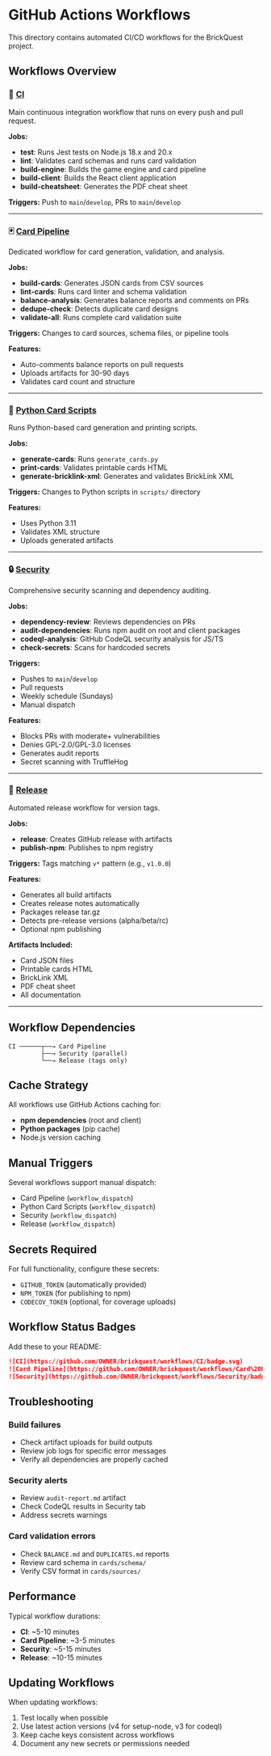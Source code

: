 # GitHub Actions Workflows

This directory contains automated CI/CD workflows for the BrickQuest project.

## Workflows Overview

### 🤖 [CI](./ci.yml)
Main continuous integration workflow that runs on every push and pull request.

**Jobs:**
- **test**: Runs Jest tests on Node.js 18.x and 20.x
- **lint**: Validates card schemas and runs card validation
- **build-engine**: Builds the game engine and card pipeline
- **build-client**: Builds the React client application
- **build-cheatsheet**: Generates the PDF cheat sheet

**Triggers:** Push to `main`/`develop`, PRs to `main`/`develop`

---

### 🃏 [Card Pipeline](./card-pipeline.yml)
Dedicated workflow for card generation, validation, and analysis.

**Jobs:**
- **build-cards**: Generates JSON cards from CSV sources
- **lint-cards**: Runs card linter and schema validation
- **balance-analysis**: Generates balance reports and comments on PRs
- **dedupe-check**: Detects duplicate card designs
- **validate-all**: Runs complete card validation suite

**Triggers:** Changes to card sources, schema files, or pipeline tools

**Features:**
- Auto-comments balance reports on pull requests
- Uploads artifacts for 30-90 days
- Validates card count and structure

---

### 🐍 [Python Card Scripts](./python-cards.yml)
Runs Python-based card generation and printing scripts.

**Jobs:**
- **generate-cards**: Runs `generate_cards.py`
- **print-cards**: Validates printable cards HTML
- **generate-bricklink-xml**: Generates and validates BrickLink XML

**Triggers:** Changes to Python scripts in `scripts/` directory

**Features:**
- Uses Python 3.11
- Validates XML structure
- Uploads generated artifacts

---

### 🔒 [Security](./security.yml)
Comprehensive security scanning and dependency auditing.

**Jobs:**
- **dependency-review**: Reviews dependencies on PRs
- **audit-dependencies**: Runs npm audit on root and client packages
- **codeql-analysis**: GitHub CodeQL security analysis for JS/TS
- **check-secrets**: Scans for hardcoded secrets

**Triggers:** 
- Pushes to `main`/`develop`
- Pull requests
- Weekly schedule (Sundays)
- Manual dispatch

**Features:**
- Blocks PRs with moderate+ vulnerabilities
- Denies GPL-2.0/GPL-3.0 licenses
- Generates audit reports
- Secret scanning with TruffleHog

---

### 🚀 [Release](./release.yml)
Automated release workflow for version tags.

**Jobs:**
- **release**: Creates GitHub release with artifacts
- **publish-npm**: Publishes to npm registry

**Triggers:** Tags matching `v*` pattern (e.g., `v1.0.0`)

**Features:**
- Generates all build artifacts
- Creates release notes automatically
- Packages release tar.gz
- Detects pre-release versions (alpha/beta/rc)
- Optional npm publishing

**Artifacts Included:**
- Card JSON files
- Printable cards HTML
- BrickLink XML
- PDF cheat sheet
- All documentation

---

## Workflow Dependencies

```
CI ──────┬──→ Card Pipeline
         ├──→ Security (parallel)
         └──→ Release (tags only)
```

## Cache Strategy

All workflows use GitHub Actions caching for:
- **npm dependencies** (root and client)
- **Python packages** (pip cache)
- Node.js version caching

## Manual Triggers

Several workflows support manual dispatch:
- Card Pipeline (`workflow_dispatch`)
- Python Card Scripts (`workflow_dispatch`)
- Security (`workflow_dispatch`)
- Release (`workflow_dispatch`)

## Secrets Required

For full functionality, configure these secrets:
- `GITHUB_TOKEN` (automatically provided)
- `NPM_TOKEN` (for publishing to npm)
- `CODECOV_TOKEN` (optional, for coverage uploads)

## Workflow Status Badges

Add these to your README:

```markdown
![CI](https://github.com/OWNER/brickquest/workflows/CI/badge.svg)
![Card Pipeline](https://github.com/OWNER/brickquest/workflows/Card%20Pipeline/badge.svg)
![Security](https://github.com/OWNER/brickquest/workflows/Security/badge.svg)
```

## Troubleshooting

### Build failures
- Check artifact uploads for build outputs
- Review job logs for specific error messages
- Verify all dependencies are properly cached

### Security alerts
- Review `audit-report.md` artifact
- Check CodeQL results in Security tab
- Address secrets warnings

### Card validation errors
- Check `BALANCE.md` and `DUPLICATES.md` reports
- Review card schema in `cards/schema/`
- Verify CSV format in `cards/sources/`

## Performance

Typical workflow durations:
- **CI**: ~5-10 minutes
- **Card Pipeline**: ~3-5 minutes
- **Security**: ~5-15 minutes
- **Release**: ~10-15 minutes

## Updating Workflows

When updating workflows:
1. Test locally when possible
2. Use latest action versions (v4 for setup-node, v3 for codeql)
3. Keep cache keys consistent across workflows
4. Document any new secrets or permissions needed
